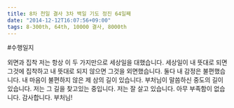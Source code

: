 ```yaml
---
title: 8차 천일 결사 3차 백일 기도 정진 64일째
date: "2014-12-12T16:07:56+09:00"
tags: 8-300th, 64th, 10000 결사, 8000th
---
```


#수행일지

외면과 집착 저는 항상 이 두 가지만으로 세상일을 대했습니다. 세상일이 내 뜻대로 되면 그것에 집착하고 내 뜻대로 되지 않으면 그것을 외면했습니다. 둘다 내 감정은 불편했습니다. 내 마음이 불편하지 않은 제 삼의 길이 있습니다. 부처님이 말씀하신 중도의 길이 있습니다. 저는 그 길을 찾고있는 중입니다. 저는 잘 살고 있습니다. 아무 부족함이 없습니다. 감사합니다. 부처님!

